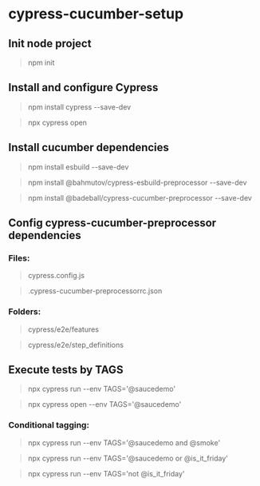 # cypress-cucumber-setup

## Init node project
> npm init


## Install and configure Cypress
> npm install cypress --save-dev

> npx cypress open


## Install cucumber dependencies
> npm install esbuild --save-dev​

> npm install @bahmutov/cypress-esbuild-preprocessor --save-dev​

> npm install @badeball/cypress-cucumber-preprocessor --save-dev


## Config cypress-cucumber-preprocessor dependencies
### Files:

> cypress.config.js

> .cypress-cucumber-preprocessorrc.json


### Folders:

> cypress/e2e/features

> cypress/e2e/step_definitions


## Execute tests by TAGS

> npx cypress run --env TAGS='@saucedemo'

> npx cypress open --env TAGS='@saucedemo'


### Conditional tagging:

> npx cypress run --env TAGS='@saucedemo and @smoke'

> npx cypress run --env TAGS='@saucedemo or @is_it_friday'

> npx cypress run --env TAGS='not @is_it_friday'

